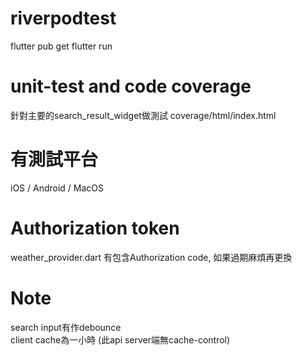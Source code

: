 # riverpodtest
flutter pub get
flutter run

# unit-test and code coverage
針對主要的search_result_widget做測試
coverage/html/index.html

# 有測試平台
iOS / Android / MacOS

# Authorization token
weather_provider.dart 有包含Authorization code, 如果過期麻煩再更換

# Note
search input有作debounce<br>
client cache為一小時 (此api server端無cache-control)